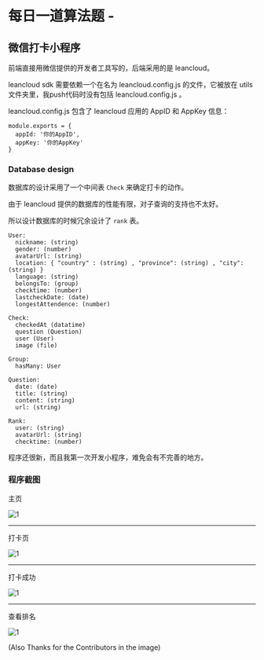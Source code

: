 # 每日一道算法题 - 

## 微信打卡小程序

前端直接用微信提供的开发者工具写的，后端采用的是 leancloud。

leancloud sdk 需要依赖一个在名为 leancloud.config.js 的文件，它被放在 utils 文件夹里，我push代码时没有包括 leancloud.config.js 。

leancloud.config.js 包含了 leancloud 应用的 AppID 和 AppKey 信息：

```
module.exports = {
  appId: '你的AppID',
  appKey: '你的AppKey'
}
```

###  Database design

数据库的设计采用了一个中间表 `Check` 来确定打卡的动作。

由于 leancloud 提供的数据库的性能有限，对子查询的支持也不太好。

所以设计数据库的时候冗余设计了 `rank` 表。


```
User:
  nickname: (string)
  gender: (number)
  avatarUrl: (string)
  location: { "country" : (string) , "province": (string) , "city": (string) }
  language: (string)
  belongsTo: (group)
  checktime: (number)
  lastcheckDate: (date)
  longestAttendence: (number)

Check:
  checkedAt (datatime)
  question (Question)
  user (User)
  image (file)

Group:
  hasMany: User

Question:
  date: (date)
  title: (string)
  content: (string)
  url: (string)

Rank:
  user: (string)
  avatarUrl: (string)
  checktime: (number)

```

程序还很新，而且我第一次开发小程序，难免会有不完善的地方。

###  程序截图

主页

![1](img/examples/1.png)

---

打卡页

![1](img/examples/2.png)

---

打卡成功

![1](img/examples/3.png)

---

查看排名 

![1](img/examples/4.png)

(Also Thanks for the Contributors in the image)

